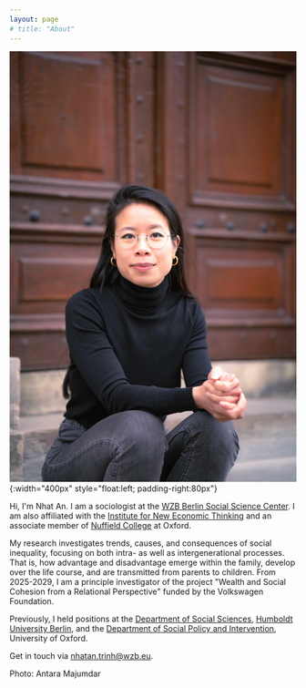 ```yaml
---
layout: page
# title: "About"
---
```


![Photo](/assets/portrait_old.jpg){:width="400px" style="float:left; padding-right:80px"}

Hi, I'm Nhat An. I am a sociologist at the [WZB Berlin Social Science Center](https://www.wzb.eu/en). I am also affiliated with the [Institute for New Economic Thinking](https://www.inet.ox.ac.uk/) and an associate member of [Nuffield College](https://www.nuffield.ox.ac.uk/) at Oxford.

My research investigates trends, causes, and consequences of social inequality, focusing on both intra- as well as intergenerational processes. That is, how advantage and disadvantage emerge within the family, develop over the life course, and are transmitted from parents to children. From 2025-2029, I am a principle investigator of the project "Wealth and Social Cohesion from a Relational Perspective" funded by the Volkswagen Foundation.

Previously, I held positions at the [Department of Social Sciences](https://www.sowi.hu-berlin.de/en/index.html), [Humboldt University Berlin](https://www.hu-berlin.de/en), and the [Department of Social Policy and Intervention](https://www.spi.ox.ac.uk/), University of Oxford.

Get in touch via [nhatan.trinh@wzb.eu](mailto:nhatan.trinh@wzb.eu). 

Photo: Antara Majumdar
